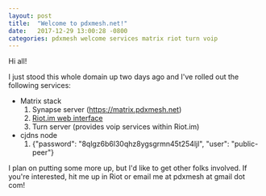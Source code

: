 ```yaml
---
layout: post
title:  "Welcome to pdxmesh.net!"
date:   2017-12-29 13:00:28 -0800
categories: pdxmesh welcome services matrix riot turn voip
---
```


Hi all!

I just stood this whole domain up two days ago and I've rolled out the following services:

* Matrix stack
  1. Synapse server (https://matrix.pdxmesh.net)
  1. [Riot.im web interface](https://chat.pdxmesh.net)
  1. Turn server (provides voip services within Riot.im)
* cjdns node
  1. {"password": "8qlgz6b6l30qhz8ygsgrmn45t254ljl", "user": "public-peer"}

I plan on putting some more up, but I'd like to get other folks involved. If you're interested, hit me up in Riot or email me at pdxmesh at gmail dot com!

